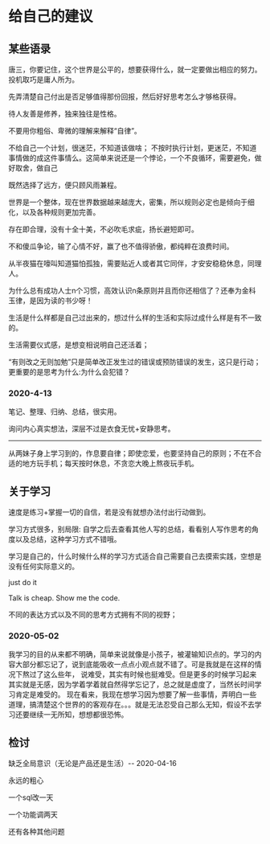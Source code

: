 # 给自己的建议

## 某些语录
唐三，你要记住，这个世界是公平的，想要获得什么，就一定要做出相应的努力。投机取巧是庸人所为。

先弄清楚自己付出是否足够值得那份回报，然后好好思考怎么才够格获得。

待人友善是修养，独来独往是性格。

不要用你粗俗、卑微的理解来解释“自律”。

不给自己一个计划，很迷茫，不知道该做啥；
不按时执行计划，更迷茫，不知道事情做的成这件事情么。这简单来说还是一个悖论，一个不良循环，需要避免，做好取舍，做自己

既然选择了远方，便只顾风雨兼程。

世界是一个整体，现在世界数据越来越庞大，密集，所以规则必定也是倾向于细化，以及各种规则更加完善。

存在即合理，没有十全十美，不必吹毛求疵，扬长避短即可。

不和傻瓜争论，输了心情不好，赢了也不值得骄傲，都纯粹在浪费时间。

从半夜猫在嚎叫知道猫怕孤独，需要贴近人或者其它同伴，才安安稳稳休息，同理人。

为什么总有成功人士n个习惯，高效认识n条原则并且而你还相信了？还奉为金科玉律，是因为读的书少呀！

生活是什么样都是自己过出来的，想过什么样的生活和实际过成什么样是有不一致的。

生活需要仪式感，是想变相说明自己还活着；

“有则改之无则加勉”只是简单改正发生过的错误或预防错误的发生，这只是行动；更重要的是思考为什么:为什么会犯错？

### 2020-4-13

笔记、整理、归纳、总结，很实用。

询问内心真实想法，深层不过是衣食无忧+安静思考。


---

从两妹子身上学习到的，作息要自律；即使恋爱，也要坚持自己的原则；不在不合适的地方玩手机；每天按时休息，不贪恋大晚上熬夜玩手机。

## 关于学习

速度是练习+掌握一切的自信，若是没有就想办法付出行动做到。

学习方式很多，别局限:
自学之后去查看其他人写的总结，看看别人写作思考的角度以及总结，这种学习方式不错哦。


学习是自己的，什么时候什么样的学习方式适合自己需要自己去摸索实践，空想是没有任何实际意义的。 

just do it

Talk is cheap. Show me the code.

不同的表达方式以及不同的思考方式拥有不同的视野；

### 2020-05-02 
我学习的目的从来都不明确，简单来说就像是小孩子，被灌输知识点的。学习的内容大部分都忘记了，说到底能吸收一点点小观点就不错了。可是我就是在这样的情况下熬过了这么些年，
说难受，其实有时候也挺难受。但是更多的时候学习起来其实就是无感，因为学着学着就自然得学忘记了，总之就是虚度了，当然长时间学习肯定是难受的。
现在看来，我现在想学习因为想要了解一些事情，弄明白一些道理，搞清楚这个世界的的客观存在。。。就是无法忍受自己那么无知，假设不去学习还要继续一无所知，想想都很恐怖。

## 检讨

缺乏全局意识（无论是产品还是生活）-- 2020-04-16

永远的粗心

一个sql改一天

一个功能调两天

还有各种其他问题

